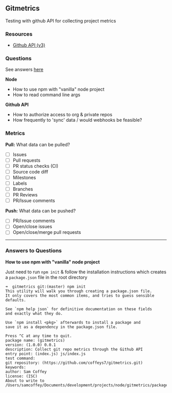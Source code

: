 ## Gitmetrics

Testing with github API for collecting project metrics

### Resources

- [Github API (v3)](https://developer.github.com/v3/)

### Questions

See answers [here](#answers-to-questions)

**Node**

- How to use npm with "vanilla" node project
- How to read command line args

**Github API**

- How to authorize access to org & private repos
- How frequently to 'sync' data / would webhooks be feasible?

### Metrics

**Pull:** What data can be pulled?

- [ ] Issues
- [ ] Pull requests
- [ ] PR status checks (CI)
- [ ] Source code diff
- [ ] Milestones
- [ ] Labels
- [ ] Branches
- [ ] PR Reviews
- [ ] PR/Issue comments

**Push:** What data can be pushed?

- [ ] PR/Issue comments
- [ ] Open/close issues
- [ ] Open/close/merge pull requests

---

### Answers to Questions

**How to use npm with "vanilla" node project**

Just need to run `npm init` & follow the installation instructions which creates a `package.json` file in the root directory

```
➜  gitmetrics git:(master) npm init
This utility will walk you through creating a package.json file.
It only covers the most common items, and tries to guess sensible defaults.

See `npm help json` for definitive documentation on these fields
and exactly what they do.

Use `npm install <pkg>` afterwards to install a package and
save it as a dependency in the package.json file.

Press ^C at any time to quit.
package name: (gitmetrics)
version: (1.0.0) 0.0.1
description: Collect git repo metrics through the Github API
entry point: (index.js) js/index.js
test command:
git repository: (https://github.com/coffeys7/gitmetrics.git)
keywords:
author: Sam Coffey
license: (ISC)
About to write to /Users/samcoffey/Documents/development/projects/node/gitmetrics/package.json:
```
